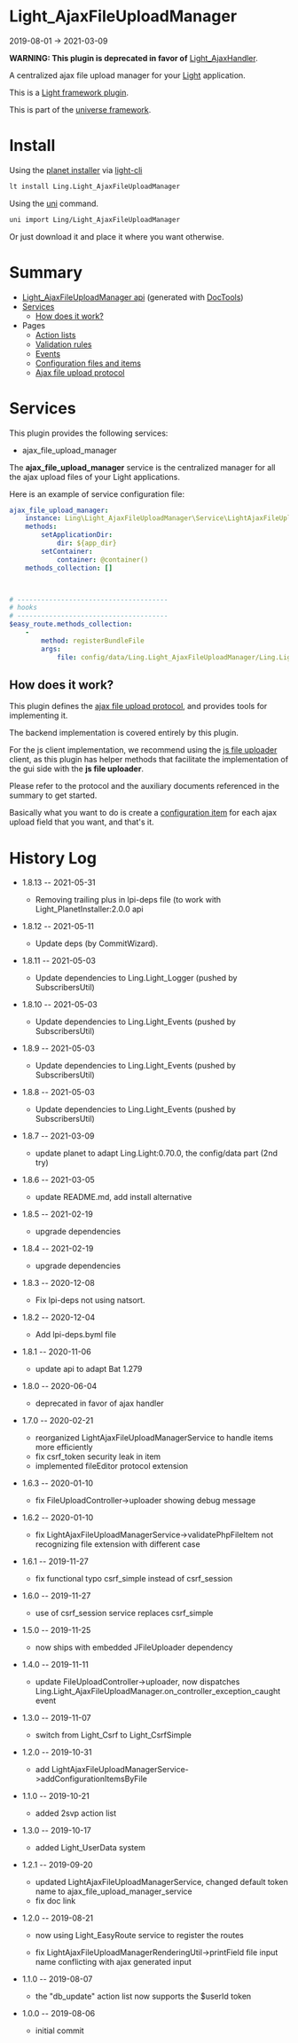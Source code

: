 Light_AjaxFileUploadManager
===========
2019-08-01 -> 2021-03-09



**WARNING: This plugin is deprecated in favor of** [Light_AjaxHandler](https://github.com/lingtalfi/Light_AjaxHandler). 


A centralized ajax file upload manager for your [Light](https://github.com/lingtalfi/Light) application.


This is a [Light framework plugin](https://github.com/lingtalfi/Light/blob/master/doc/pages/plugin.md).


This is part of the [universe framework](https://github.com/karayabin/universe-snapshot).


Install
==========
Using the [planet installer](https://github.com/lingtalfi/Light_PlanetInstaller) via [light-cli](https://github.com/lingtalfi/Light_Cli)
```bash
lt install Ling.Light_AjaxFileUploadManager
```

Using the [uni](https://github.com/lingtalfi/universe-naive-importer) command.
```bash
uni import Ling/Light_AjaxFileUploadManager
```

Or just download it and place it where you want otherwise.






Summary
===========
- [Light_AjaxFileUploadManager api](https://github.com/lingtalfi/Light_AjaxFileUploadManager/blob/master/doc/api/Ling/Light_AjaxFileUploadManager.md) (generated with [DocTools](https://github.com/lingtalfi/DocTools))
- [Services](#services)
    - [How does it work?](#how-does-it-work)
- Pages
    - [Action lists](https://github.com/lingtalfi/Light_AjaxFileUploadManager/blob/master/doc/pages/action-list.md)
    - [Validation rules](https://github.com/lingtalfi/Light_AjaxFileUploadManager/blob/master/doc/pages/validation-rules.md)
    - [Events](https://github.com/lingtalfi/Light_AjaxFileUploadManager/blob/master/doc/pages/events.md)
    - [Configuration files and items](https://github.com/lingtalfi/Light_AjaxFileUploadManager/blob/master/doc/pages/configuration-files.md)
    - [Ajax file upload protocol](https://github.com/lingtalfi/Light_AjaxFileUploadManager/blob/master/doc/pages/ajax-file-upload-protocol.md)





Services
=========


This plugin provides the following services:

- ajax_file_upload_manager


The **ajax_file_upload_manager** service is the centralized manager for all the ajax upload files of your Light applications. 



Here is an example of service configuration file:

```yaml
ajax_file_upload_manager:
    instance: Ling\Light_AjaxFileUploadManager\Service\LightAjaxFileUploadManagerService
    methods:
        setApplicationDir:
            dir: ${app_dir}
        setContainer:
            container: @container()
    methods_collection: []



# --------------------------------------
# hooks
# --------------------------------------
$easy_route.methods_collection:
    -
        method: registerBundleFile
        args:
            file: config/data/Ling.Light_AjaxFileUploadManager/Ling.Light_EasyRoute/afup_routes.byml


```


How does it work?
--------------

This plugin defines the [ajax file upload protocol](https://github.com/lingtalfi/Light_AjaxFileUploadManager/blob/master/doc/pages/ajax-file-upload-protocol.md),
and provides tools for implementing it.

The backend implementation is covered entirely by this plugin.

For the js client implementation, we recommend using the [js file uploader](https://github.com/lingtalfi/JFileUploader) client,
as this plugin has helper methods that facilitate the implementation of the gui side with the **js file uploader**.


Please refer to the protocol and the auxiliary documents referenced in the summary to get started.

Basically what you want to do is create a [configuration item](https://github.com/lingtalfi/Light_AjaxFileUploadManager/blob/master/doc/pages/configuration-files.md#the-configuration-item) for each ajax upload field that you want, and that's it.








History Log
=============


- 1.8.13 -- 2021-05-31

    - Removing trailing plus in lpi-deps file (to work with Light_PlanetInstaller:2.0.0 api

- 1.8.12 -- 2021-05-11

    - Update deps (by CommitWizard).

- 1.8.11 -- 2021-05-03

    - Update dependencies to Ling.Light_Logger (pushed by SubscribersUtil)

- 1.8.10 -- 2021-05-03

    - Update dependencies to Ling.Light_Events (pushed by SubscribersUtil)

- 1.8.9 -- 2021-05-03

    - Update dependencies to Ling.Light_Events (pushed by SubscribersUtil)

- 1.8.8 -- 2021-05-03

    - Update dependencies to Ling.Light_Events (pushed by SubscribersUtil)

- 1.8.7 -- 2021-03-09

    - update planet to adapt Ling.Light:0.70.0, the config/data part (2nd try)
  
- 1.8.6 -- 2021-03-05

    - update README.md, add install alternative

- 1.8.5 -- 2021-02-19

    - upgrade dependencies

- 1.8.4 -- 2021-02-19

    - upgrade dependencies

- 1.8.3 -- 2020-12-08

    - Fix lpi-deps not using natsort.

- 1.8.2 -- 2020-12-04

    - Add lpi-deps.byml file

- 1.8.1 -- 2020-11-06

    - update api to adapt Bat 1.279
    
- 1.8.0 -- 2020-06-04

    - deprecated in favor of ajax handler
    
- 1.7.0 -- 2020-02-21

    - reorganized LightAjaxFileUploadManagerService to handle items more efficiently
    - fix csrf_token security leak in item
    - implemented fileEditor protocol extension
    
- 1.6.3 -- 2020-01-10

    - fix FileUploadController->uploader showing debug message
    
- 1.6.2 -- 2020-01-10

    - fix LightAjaxFileUploadManagerService->validatePhpFileItem not recognizing file extension with different case
    
- 1.6.1 -- 2019-11-27

    - fix functional typo csrf_simple instead of csrf_session
    
- 1.6.0 -- 2019-11-27

    - use of csrf_session service replaces csrf_simple

- 1.5.0 -- 2019-11-25

    - now ships with embedded JFileUploader dependency
    
- 1.4.0 -- 2019-11-11

    - update FileUploadController->uploader, now dispatches Ling.Light_AjaxFileUploadManager.on_controller_exception_caught event
    
- 1.3.0 -- 2019-11-07

    - switch from Light_Csrf to Light_CsrfSimple
    
- 1.2.0 -- 2019-10-31

    - add LightAjaxFileUploadManagerService->addConfigurationItemsByFile
    
- 1.1.0 -- 2019-10-21

    - added 2svp action list

- 1.3.0 -- 2019-10-17

    - added Light_UserData system
    
- 1.2.1 -- 2019-09-20

    - updated LightAjaxFileUploadManagerService, changed default token name to ajax_file_upload_manager_service
    - fix doc link
    
- 1.2.0 -- 2019-08-21

    - now using Light_EasyRoute service to register the routes

    - fix LightAjaxFileUploadManagerRenderingUtil->printField file input name conflicting with ajax generated input
    
- 1.1.0 -- 2019-08-07

    - the "db_update" action list now supports the $userId token
    
- 1.0.0 -- 2019-08-06

    - initial commit
